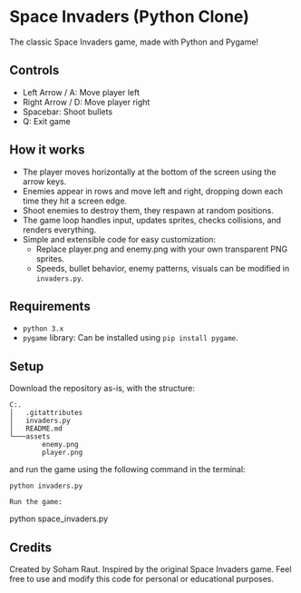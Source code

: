 # Space Invaders (Python Clone)

The classic Space Invaders game, made with Python and Pygame!

## Controls

- Left Arrow / A: Move player left
- Right Arrow / D: Move player right
- Spacebar: Shoot bullets
- Q: Exit game

## How it works

- The player moves horizontally at the bottom of the screen using the arrow keys.
- Enemies appear in rows and move left and right, dropping down each time they hit a screen edge.
- Shoot enemies to destroy them, they respawn at random positions.
- The game loop handles input, updates sprites, checks collisions, and renders everything.
- Simple and extensible code for easy customization:
    - Replace player.png and enemy.png with your own transparent PNG sprites.
    - Speeds, bullet behavior, enemy patterns, visuals can be modified in `invaders.py`.

## Requirements

- `python 3.x`
- `pygame` library: Can be installed using `pip install pygame`.

## Setup

Download the repository as-is, with the structure:

```
C:.
│   .gitattributes
│   invaders.py
│   README.md
└───assets
        enemy.png
        player.png
```

and run the game using the following command in the terminal:

```
python invaders.py
```

    Run the game:

python space_invaders.py

## Credits

Created by Soham Raut. Inspired by the original Space Invaders game. Feel free to use and modify this code for personal or educational purposes.